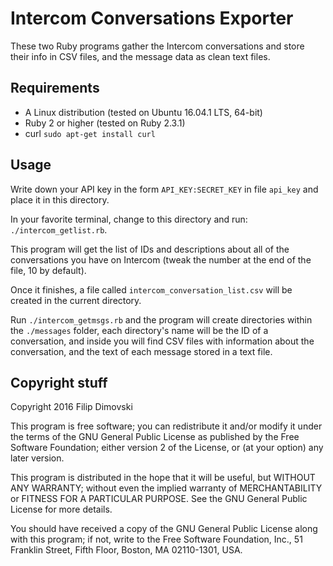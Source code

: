 # Intercom Conversations Exporter

These two Ruby programs gather the Intercom conversations and store
their info in CSV files, and the message data as clean text files.


## Requirements

* A Linux distribution (tested on Ubuntu 16.04.1 LTS, 64-bit)
* Ruby 2 or higher (tested on Ruby 2.3.1)
* curl `sudo apt-get install curl`


## Usage

Write down your API key in the form `API_KEY:SECRET_KEY` in file
`api_key` and place it in this directory.

In your favorite terminal, change to this directory and run:
`./intercom_getlist.rb`.

This program will get the list of IDs and descriptions about all of the
conversations you have on Intercom (tweak the number at the end of the
file, 10 by default).

Once it finishes, a file called `intercom_conversation_list.csv` will be
created in the current directory.

Run `./intercom_getmsgs.rb` and the program will create directories
within the `./messages` folder, each directory's name will be the ID of
a conversation, and inside you will find CSV files with information
about the conversation, and the text of each message stored in a text
file.

## Copyright stuff

Copyright 2016 Filip Dimovski

This program is free software; you can redistribute it and/or modify
it under the terms of the GNU General Public License as published by
the Free Software Foundation; either version 2 of the License, or
(at your option) any later version.

This program is distributed in the hope that it will be useful,
but WITHOUT ANY WARRANTY; without even the implied warranty of
MERCHANTABILITY or FITNESS FOR A PARTICULAR PURPOSE.  See the
GNU General Public License for more details.

You should have received a copy of the GNU General Public License
along with this program; if not, write to the Free Software
Foundation, Inc., 51 Franklin Street, Fifth Floor, Boston,
MA 02110-1301, USA.
